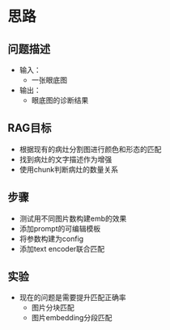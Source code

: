 # 思路
## 问题描述
 - 输入：
    - 一张眼底图
 - 输出：
    - 眼底图的诊断结果

## RAG目标
 - 根据现有的病灶分割图进行颜色和形态的匹配
 - 找到病灶的文字描述作为增强
 - 使用chunk判断病灶的数量关系

## 步骤
 - 测试用不同图片数构建emb的效果
 - 添加prompt的可编辑模板
 - 将参数构建为config
 - 添加text encoder联合匹配

## 实验
 - 现在的问题是需要提升匹配正确率
   - 图片分块匹配
   - 图片embedding分段匹配